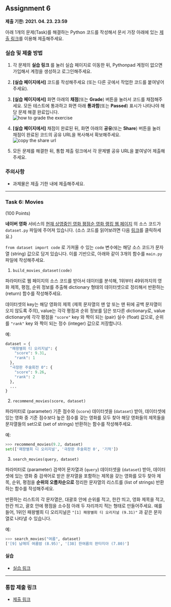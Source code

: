 ## Assignment 6
**제출 기한: 2021. 04. 23. 23:59**

아래 1개의 문제(Task)를 해결하는 Python 코드를 작성해서 문서 가장 아래에 있는 [제출 링크](https://docs.google.com/forms/d/e/1FAIpQLSfLWw9vE9Ehqj0cBhF9vVsprTQuckBvpppQKfIqPGlN3V5W5g/viewform?usp=sf_link)를 이용해 제출해주세요. 


### 실습 및 제출 방법

1. 각 문제의 **실습 링크** 를 눌러 실습 페이지로 이동한 뒤, Pythonpad 계정이 없으면 가입해서 계정을 생성하고 로그인해주세요. 
2. **[실습 페이지에서]** 코드를 작성해주세요 (또는 다른 곳에서 작업한 코드를 붙여넣어주세요).
3. **[실습 페이지에서]** 화면 아래의 **채점**(또는 **Grade**) 버튼을 눌러서 코드를 채점해주세요. 모든 테스트에 통과하고 화면 아래 **통과함**(또는 **Passed**) 표시가 나타나야 해당 문제 해결 완료입니다.\
  ![how to grade the exercise](/static/bat51501/assignments/images/grade_pass.png)

4. **[실습 페이지에서]** 채점이 완료된 뒤, 화면 아래의 **공유**(또는 **Share**) 버튼을 눌러 채점이 완료된 코드의 공유 URL을 복사해서 확보해주세요.\
  ![copy the share url](/static/bat51501/assignments/images/share_url.png)

5. 모든 문제를 해결한 뒤, 통합 제출 링크에서 각 문제별 공유 URL을 붙여넣어 제출해주세요.


### 주의사항

- 과제물은 제출 기한 내에 제출해주세요.

---------------------------------------

### Task 6: Movies
(100 Points)

**네이버 영화** 서비스의 [현재 상영중인 영화 평점순 영화 랭킹 웹 페이지](https://movie.naver.com/movie/sdb/rank/rmovie.naver?sel=cur&date=20220414) 의 소스 코드가 `dataset.py` 파일에 주어져 있습니다. (소스 코드를 읽어보려면 다음 [링크](/static/bat51501/downloads/movies.txt)를 클릭하세요.)

`from dataset import code` 로 가져올 수 있는 `code` 변수에는 해당 소스 코드가 문자열 (string) 값으로 담겨 있습니다. 이를 기반으로, 아래와 같이 3개의 함수를 `main.py` 파일에 작성해주세요.

1. `build_movies_dataset(code)`

파라미터로 웹 페이지의 소스 코드를 받아서 데이터를 분석해, 1위부터 49위까지의 영화 제목, 평점, 순위 정보를 추출해 dictionary 형태의 데이터셋으로 정리해서 반환하는 (return) 함수를 작성해주세요.

데이터셋의 key는 해당 영화의 제목 (제목 문자열의 맨 앞 또는 맨 뒤에 공백 문자열이 오지 않도록 주의), value는 각각 평점과 순위 정보를 담은 또다른 dictionary로, value dictionary에 각각 평점을 `"score"` key 와 짝이 되는 (pair) 실수 (float) 값으로, 순위를 `"rank"` key 와 짝이 되는 정수 (integer) 값으로 저장합니다. 

예:

```python
dataset = {
  "패왕별희 디 오리지널": {
    "score": 9.31,
    "rank": 1
  },
  "극장판 주술회전 0": {
    "score": 9.26,
    "rank": 2
  },
  ...
}
```

2. `recommend_movies(score, dataset)`

파라미터로 (parameter) 기준 점수와 (`score`) 데이터셋을 (`dataset`) 받아, 데이터셋에 있는 영화 중 기준 점수보다 높은 점수를 갖는 영화를 모두 찾아 해당 영화들의 제목들을 문자열들의 set으로 (set of strings) 반환하는 함수를 작성해주세요.

예: 
```python
>>> recommend_movies(9.2, dataset)
set(['패왕별희 디 오리지널', '극장판 주술회전 0', '기적'])
```


3. `search_movies(query, dataset)`

파라미터로 (parameter) 검색어 문자열과 (`query`) 데이터셋을 (`dataset`) 받아, 데이터셋에 있는 영화 중 검색어로 받은 문자열을 포함하는 제목을 갖는 영화를 모두 찾아 제목, 순위, 평점을 **순위의 오름차순으로** 정리한 문자열의 리스트를 (list of strings) 반환하는 함수를 작성해주세요.

반환하는 리스트의 각 문자열은, 대괄호 안에 순위를 적고, 한칸 띄고, 영화 제목을 적고, 한칸 띄고, 괄호 안에 평점을 소수점 아래 두 자리까지 적는 형태로 만들어주세요. 예를 들어, 1위인 패왕별희 디 오리지널은 `"[1] 패왕별희 디 오리지널 (9.31)"` 과 같은 문자열로 나타낼 수 있습니다.

예:
```python
>>> search_movies("여름", dataset)
['[9] 남매의 여름밤 (8.95)', '[38] 한여름의 판타지아 (7.80)']
```


#### 실습

- [실습 링크](https://www.pythonpad.co/pads/2auos8tvvui55hcw/exercise)

---------------------------------------

### 통합 제출 링크

- [제출 링크](https://docs.google.com/forms/d/e/1FAIpQLSfLWw9vE9Ehqj0cBhF9vVsprTQuckBvpppQKfIqPGlN3V5W5g/viewform?usp=sf_link)